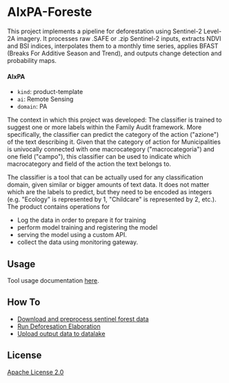 # AIxPA-Foreste

This project implements a pipeline for deforestation using Sentinel-2 Level-2A imagery. It processes raw .SAFE or .zip Sentinel-2 inputs, extracts NDVI and BSI indices, interpolates them to a monthly time series, applies BFAST (Breaks For Additive Season and Trend), and outputs change detection and probability maps.

#### AIxPA

- `kind`: product-template
- `ai`: Remote Sensing
- `domain`: PA

The context in which this project was developed: The classifier is trained to suggest one or more labels within the Family Audit framework. More specifically, the classifier can predict the category of the action ("azione") of the text describing it. Given that the category of action for Municipalities is univocally connected with one macrocategory ("macrocategoria") and one field ("campo"), this classifier can be used to indicate which macrocategory and field of the action the text belongs to.

The classifier is a tool that can be actually used for any classification domain, given similar or bigger amounts of text data. It does not matter which are the labels to predict, but they need to be encoded as integers (e.g. "Ecology" is represented by 1, "Childcare" is represented by 2, etc.). The product contains operations for

- Log the data in order to prepare it for training
- perform model training and registering the model
- serving the model using a custom API.
- collect the data using monitoring gateway.

## Usage

Tool usage documentation [here](./docs/usage.md).

## How To

- [Download and preprocess sentinel forest data](./docs/howto/download.md)
- [Run Deforesation Elaboration ](./docs/howto/elaborate.md)
- [Upload output data to datalake ](./docs/howto/log.md)

## License

[Apache License 2.0](./LICENSE)
